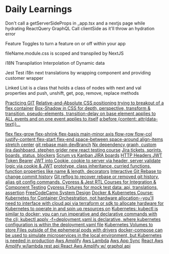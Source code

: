 # Daily Learnings

Don't call a getServerSideProps in \_app.tsx and a nextjs page while hydrating ReactQuery GraphQL Call clientSide as it'll throw an hydration error

Feature Toggles to turn a feature on or off within your app

fileName.module.css is scoped and transpiled by NextJS

i18N Transpilation Interpolation of Dynamic data

Jest Test i18n next translations by wrapping component and providing customer wrapper

Linked List is a class that holds a class of nodes with next and val properties and push, unshift, get, pop, remove, replace methods

[Practicing GIT]("https://www.youtube.com/watch?v=ElRzTuYln0M")
[Relative-and-Absolute CSS positioning trying to breakout of a flex container]("")
[Box-Shadow in CSS for depth, perspective, transform & transition, pseudo-elements, transition-delay on base element applies to ALL events and on one event applies to itself]("")
[a:before {content: attr(data-text)}... <div data-text="Hello World" />]("")
[flex flex-grow flex-shrink flex-basis main-minor axis flow-row flow-col justify-content flex-start flex-end space-between space-around align-items stretch center]("")
[git rebase main devBranch]("")
[Nx dependency graph, custom jira dashboard, stephen grider new react testing course]("")
[Jira tickets, sprints, boards, status, blockers]("")
[Scrum vs Kanban JIRA boards]("")
[HTTP Headers JWT Token Bearer]("")
[JWT into Cookie, cookie to server via header, server validate logic via cookie & JWT]("")
[prototype, class inheritance, curried functions, function properties like name & length, decorators]("")
[Interactive Git Rebase to change commit history]("")
[Git reflog to recover rebase or removed git history, alias git config commands, ]("")
[Cypress & Jest RTL Courses for Integration & Component Testing]("")
[Cypress Fixtures for mock test data: api, translations, assertion]("")
[FreeCodeCamp System Design]("https://www.youtube.com/watch?v=m8Icp_Cid5o&t=1s")
[Docker & Kubernetes Course: Kubernetes for Container Orchestration, not hardware allocation--you'll need to interface with cloud api via terraform or sdk to allocate hardware for Kubernetes to operate in and spin up resources on]("https://www.udemy.com/course/docker-kubernetes-the-practical-guide/learn/lecture/22627603#overview")
[Kubernetes: kubectl is similar to docker; you can run imperative and declarative commands with the cli; kubectl apply -f=deployment.yaml is declarative, where kubernetes configuration is within the deployment.yaml file]("")
[]("")
[Kubernetes Volumes to store Files outside of the ephemeral pods with drivers]("")
[docker-compose can be used to simulate microservices in the local environment, but Kubernetes is needed in production]("")
[Aws Amplify]("")
[Aws Lambda]("")
[Aws App Sync]("")
[React Aws Amplify w/lambda rest api ]("https://www.youtube.com/watch?v=T4MQrRDo20w")
[React Aws Amplify w/ graphql api]("https://www.youtube.com/watch?v=kqi4gPfdVHY")
